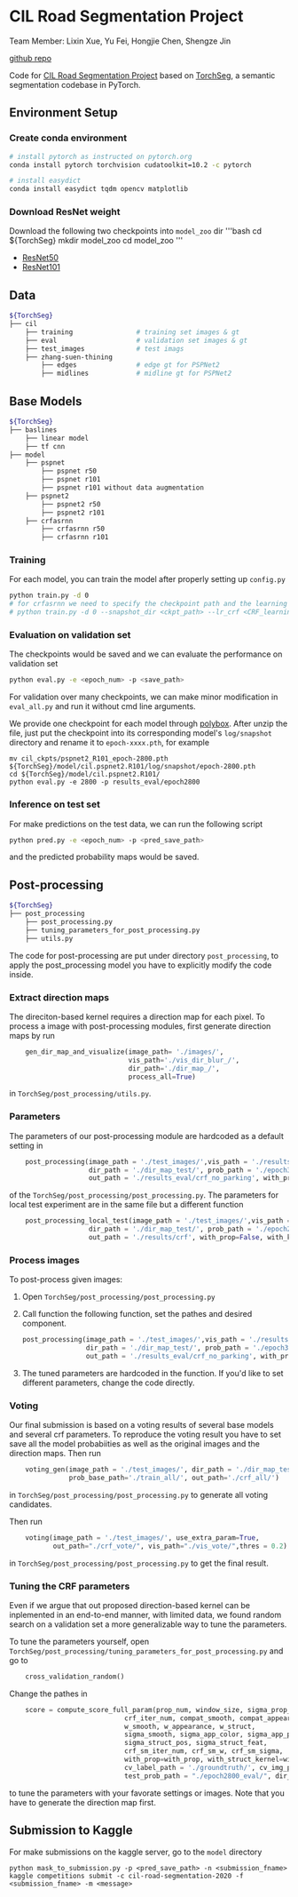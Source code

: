 # CIL Road Segmentation Project

Team Member: Lixin Xue, Yu Fei, Hongjie Chen, Shengze Jin

[github repo](https://github.com/lxxue/TorchSeg)

Code for [CIL Road Segmentation Project](https://www.kaggle.com/c/cil-road-segmentation-2020/) based on [TorchSeg](https://github.com/ycszen/TorchSeg), a semantic segmentation codebase in PyTorch.

## Environment Setup

### Create conda environment
```bash
# install pytorch as instructed on pytorch.org
conda install pytorch torchvision cudatoolkit=10.2 -c pytorch

# install easydict
conda install easydict tqdm opencv matplotlib
```

### Download ResNet weight

Download the following two checkpoints into `model_zoo` dir
'''bash
cd ${TorchSeg}
mkdir model_zoo
cd model_zoo
'''

* [ResNet50](https://drive.google.com/file/d/1iEshXXzI3tCexo2CH92TNNOyizf2R_db/view?usp=sharing)
* [ResNet101](https://drive.google.com/file/d/1iEshXXzI3tCexo2CH92TNNOyizf2R_db/view?usp=sharing)

## Data
```bash
${TorchSeg}
├── cil
    ├── training                # training set images & gt
    ├── eval                    # validation set images & gt
    ├── test_images             # test imags
    ├── zhang-suen-thining
        ├── edges               # edge gt for PSPNet2
        ├── midlines            # midline gt for PSPNet2
```

## Base Models
```bash
${TorchSeg}
├── baslines
    ├── linear model
    ├── tf cnn
├── model
    ├── pspnet
        ├── pspnet r50
        ├── pspnet r101
        ├── pspnet r101 without data augmentation
    ├── pspnet2
        ├── pspnet2 r50
        ├── pspnet2 r101
    ├── crfasrnn
        ├── crfasrnn r50
        ├── crfasrnn r101
```

### Training
For each model, you can train the model after properly setting up `config.py`
```bash
python train.py -d 0
# for crfasrnn we need to specify the checkpoint path and the learning rate for crf part
# python train.py -d 0 --snapshot_dir <ckpt_path> --lr_crf <CRF_learning_rate>
```

### Evaluation on validation set
The checkpoints would be saved and we can evaluate the performance on validation set
```bash
python eval.py -e <epoch_num> -p <save_path>
```

For validation over many checkpoints, we can make minor modification in `eval_all.py` and run it without cmd line arguments.

We provide one checkpoint for each model through [polybox](https://polybox.ethz.ch/index.php/s/G5wRD4Raoj5Txy7). After unzip the file, just put the checkpoint into its corresponding model's `log/snapshot` directory and rename it to `epoch-xxxx.pth`, for example
```
mv cil_ckpts/pspnet2_R101_epoch-2800.pth ${TorchSeg}/model/cil.pspnet2.R101/log/snapshot/epoch-2800.pth
cd ${TorchSeg}/model/cil.pspnet2.R101/
python eval.py -e 2800 -p results_eval/epoch2800
```



### Inference on test set
For make predictions on the test data, we can run the following script
```bash
python pred.py -e <epoch_num> -p <pred_save_path>
```
and the predicted probability maps would be saved.

## Post-processing

```bash
${TorchSeg}
├── post_processing
    ├── post_processing.py
    ├── tuning_parameters_for_post_processing.py
    ├── utils.py
```

The code for post-processing are put under directory `post_processing`, to apply the post_processing model you have to explicitly modify the code inside.

### Extract direction maps
The direciton-based kernel requires a direction map for each pixel. To process a image with post-processing modules, first generate direction maps by run

```python
    gen_dir_map_and_visualize(image_path= './images/',
                              vis_path='./vis_dir_blur_/',
                              dir_path='./dir_map_/',
                              process_all=True)
```

in `TorchSeg/post_processing/utils.py`.

### Parameters
The parameters of our post-processing module are hardcoded as a default setting in 

```python
    post_processing(image_path = './test_images/',vis_path = './results_eval/vis_crf_no_parking',
                    dir_path = './dir_map_test/', prob_path = './epoch3000_test/',
                    out_path = './results_eval/crf_no_parking', with_prop=False, with_kernel=False)
```

of the `TorchSeg/post_processing/post_processing.py`. The parameters for local test experiment are in the same file but a different function

```python
    post_processing_local_test(image_path = './test_images/',vis_path = './results/vis_crf',
                    dir_path = './dir_map_test/', prob_path = './epoch2800_test/',
                    out_path = './results/crf', with_prop=False, with_kernel=False)
```

### Process images
To post-process given images: 

1. Open `TorchSeg/post_processing/post_processing.py`
    
2. Call function the following function, set the pathes and desired component.
    
    ```python
    post_processing(image_path = './test_images/',vis_path = './results_eval/vis_crf_no_parking',
                    dir_path = './dir_map_test/', prob_path = './epoch3000_test/',
                    out_path = './results_eval/crf_no_parking', with_prop=False, with_kernel=False)
    ```
    
3. The tuned parameters are hardcoded in the function. If you'd like to set different parameters, change the code directly.

### Voting
Our final submission is based on a voting results of several base models and several crf parameters. To reproduce the voting result you have to set save all the model probabiities as well as the original images and the direction maps. Then run

```python
    voting_gen(image_path = './test_images/', dir_path = './dir_map_test/', 
               prob_base_path='./train_all/', out_path='./crf_all/')
```

in `TorchSeg/post_processing/post_processing.py` to generate all voting candidates.

Then run

```python
    voting(image_path = './test_images/', use_extra_param=True, 
           out_path="./crf_vote/", vis_path="./vis_vote/",thres = 0.2)
```
    
in `TorchSeg/post_processing/post_processing.py` to get the final result.

### Tuning the CRF parameters
Even if we argue that out proposed direction-based kernel can be inplemented in an end-to-end manner, with limited data, we found random search on a validation set a more generalizable way to tune the parameters.

To tune the parameters yourself, open `TorchSeg/post_processing/tuning_parameters_for_post_processing.py` and go to

```python
    cross_validation_random()
```

Change the pathes in 

```python
    score = compute_score_full_param(prop_num, window_size, sigma_prop_color, sigma_prop_pos,
                             crf_iter_num, compat_smooth, compat_appearance, compat_struct, 
                             w_smooth, w_appearance, w_struct,
                             sigma_smooth, sigma_app_color, sigma_app_pos,
                             sigma_struct_pos, sigma_struct_feat,
                             crf_sm_iter_num, crf_sm_w, crf_sm_sigma,
                             with_prop=with_prop, with_struct_kernel=with_struct_kernel, use_sm_crf=use_sm_crf, 
                             cv_label_path = './groundtruth/', cv_img_path = './images/', 
                             test_prob_path = "./epoch2800_eval/", dir_path = './dir_map_train/')
 ```

to tune the parameters with your favorate settings or images. Note that you have to generate the direction map first.

## Submission to Kaggle
For make submissions on the kaggle server, go to the `model` directory
```
python mask_to_submission.py -p <pred_save_path> -n <submission_fname>
kaggle competitions submit -c cil-road-segmentation-2020 -f <submission_fname> -m <message>
``` 

